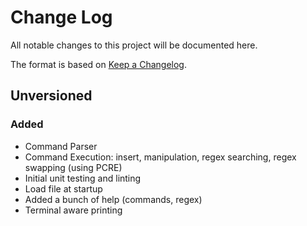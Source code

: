 # Change Log
All notable changes to this project will be documented here.

The format is based on [Keep a Changelog](http://keepachangelog.com/).

## Unversioned
### Added
- Command Parser
- Command Execution: insert, manipulation, regex searching, regex swapping (using PCRE)
- Initial unit testing and linting
- Load file at startup
- Added a bunch of help (commands, regex)
- Terminal aware printing
